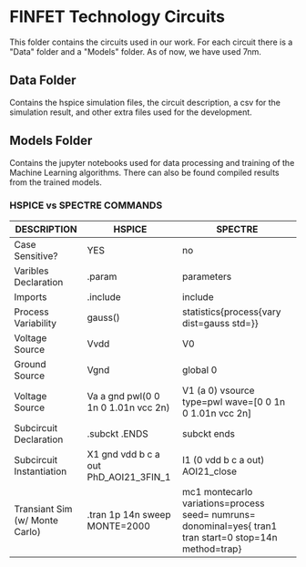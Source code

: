 # FINFET Technology Circuits
This folder contains the circuits used in our work. For each circuit there is a "Data" folder and a "Models" folder.
As of now, we have used 7nm.

## Data Folder
Contains the hspice simulation files, the circuit description, a csv for the simulation result, and other extra files used for the development.

## Models Folder
Contains the jupyter notebooks used for data processing and training of the Machine Learning algorithms. There can also be found compiled results from the trained models.

### HSPICE vs SPECTRE COMMANDS

|     DESCRIPTION      |     HSPICE      |     SPECTRE     | 
| --------------- | --------------- | --------------- | 
| Case Sensitive? | YES | no | 
| Varibles Declaration | .param    | parameters    | 
| Imports | .include    | include    | 
| Process Variability | gauss()    |  statistics{process{vary <name> dist=gauss std=<sdt>}}   | 
| Voltage Source | Vvdd    | V0    | 
| Ground Source | Vgnd    | global 0    | 
| Voltage Source | Va a gnd pwl(0 0 1n 0 1.01n vcc 2n) | V1 (a    0) vsource type=pwl wave=[0 0 1n 0 1.01n vcc 2n] |
| Subcircuit Declaration | .subckt   .ENDS | subckt   ends | 
| Subcircuit Instantiation | X1  gnd vdd  b c a out PhD_AOI21_3FIN_1  | I1  (0   vdd  b c a out) AOI21_close    | 
| Transiant Sim (w/ Monte Carlo)| .tran 1p 14n sweep MONTE=2000    | mc1 montecarlo variations=process seed=<int> numruns=<int> donominal=yes{	tran1 tran start=0 stop=14n method=trap}    | 



